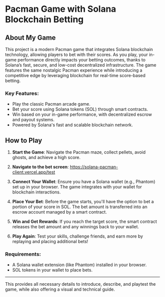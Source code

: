 # Pacman Game with Solana Blockchain Betting

## About My Game

This project is a modern Pacman game that integrates Solana blockchain technology, allowing players to bet with their scores. As you play, your in-game performance directly impacts your betting outcomes, thanks to Solana’s fast, secure, and low-cost decentralized infrastructure. The game features the same nostalgic Pacman experience while introducing a competitive edge by leveraging blockchain for real-time score-based betting.

### Key Features:
- Play the classic Pacman arcade game.
- Bet your score using Solana tokens (SOL) through smart contracts.
- Win based on your in-game performance, with decentralized escrow and payout systems.
- Powered by Solana's fast and scalable blockchain network.

## How to Play
   
1. **Start the Game**: Navigate the Pacman maze, collect pellets, avoid ghosts, and achieve a high score.

2. **Navigate to the bet screen**: https://solana-pacman-client.vercel.app/test

2. **Connect Your Wallet**: Ensure you have a Solana wallet (e.g., Phantom) set up in your browser. The game integrates with your wallet for blockchain interactions.

3. **Place Your Bet**: Before the game starts, you'll have the option to bet a portion of your score in SOL. The bet amount is transferred into an escrow account managed by a smart contract.

4. **Win and Get Rewards**: If you reach the target score, the smart contract releases the bet amount and any winnings back to your wallet.

5. **Play Again**: Test your skills, challenge friends, and earn more by replaying and placing additional bets!

### Requirements:
- A Solana wallet extension (like Phantom) installed in your browser.
- SOL tokens in your wallet to place bets.

---

This provides all necessary details to introduce, describe, and playtest the game, while also offering a visual and technical guide.